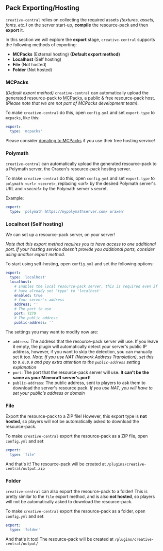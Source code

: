 ## Pack Exporting/Hosting

`creative-central` relies on collecting the required assets *(textures, assets,
fonts, etc.)* on the server start-up, **compile** the resource-pack and then **export**
it.

In this section we will explore the **export** stage, `creative-central` supports
the following methods of exporting:
- **MCPacks** (External hosting) **(Default export method)**
- **Localhost** (Self hosting)
- **File** (Not hosted)
- **Folder** (Not hosted)

### MCPacks
*(Default export method)* `creative-central` can automatically upload the generated
resource-pack to [MCPacks](https://mc-packs.net/), a public & free resource-pack host.
*(Please note that we are not part of MCPacks development team)*.

To make `creative-central` do this, open `config.yml` and set `export.type`
to `mcpacks`, like this:

```yaml
export:
  type: 'mcpacks'
```

Please consider [donating to MCPacks](https://mc-packs.net/) if you use their
free hosting service!

### Polymath
`creative-central` can automatically upload the generated resource-pack to a Polymath
server, the Oraxen's resource-pack hosting server.

To make `creative-central` do this, open `config.yml` and set `export.type` to
`polymath <url> <secret>`, replacing *\<url\>* by the desired Polymath server's
URL and *\<secret\>* by the Polymath server's secret.

Example:
```yaml
export:
  type: 'polymath https://mypolymathserver.com/ oraxen'
```

### Localhost (Self hosting)
We can set up a resource-pack server, on your server!

*Note that this export method requires you to have access to one additional port. If
your hosting service doesn't provide you additional ports, consider using another
export method.*

To start using self-hosting, open `config.yml` and set the following options:
```yaml
export:
  type: 'localhost'
  localhost:
    # Enables the local resource-pack server, this is required even if you
    # have already set 'type' to 'localhost'
    enabled: true
    # Your server's address
    address: ''
    # The port to use
    port: 7270
    # The public address
    public-address: ''
```

The settings you may want to modify now are:
- `address`: The address that the resource-pack server will use. If you leave it
empty, the plugin will automatically detect your server's public IP address, however,
if you want to skip the detection, you can manually set it too. *Note: If you use
NAT (Network Address Translation), set this to `0.0.0.0` and pay extra attention to
the `public-address` setting explanation*
- `port`: The port that the resource-pack server will use. **It can't be the same as
your Minecraft server's port!**
- `public-address`: The public address, sent to players to ask them to download the
server's resource pack. *If you use NAT, you will have to set your public's address
or domain*

### File
Export the resource-pack to a ZIP file! However, this export type is **not hosted**,
so players will not be automatically asked to download the resource-pack.

To make `creative-central` export the resource-pack as a ZIP file, open `config.yml`
and set:
```yaml
export:
  type: 'file'
```
And that's it! The resource-pack will be created at `/plugins/creative-central/output.zip`

### Folder
`creative-central` can also export the resource-pack to a folder! This is pretty
similar to the `file` export method, and is also **not hosted**, so players will
not be automatically asked to download the resource-pack.

To make `creative-central` export the resource-pack as a folder, open `config.yml`
and set:
```yaml
export:
  type: 'folder'
```

And that's it too! The resource-pack will be created at `/plugins/creative-central/output/`